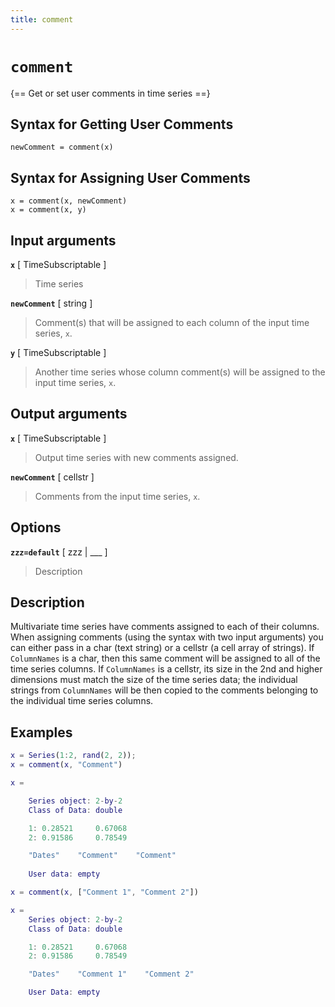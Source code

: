 ```yaml
---
title: comment
---
```


# `comment`

{== Get or set user comments in time series ==}


## Syntax for Getting User Comments

    newComment = comment(x)

## Syntax for Assigning User Comments

    x = comment(x, newComment)
    x = comment(x, y)


## Input arguments 

__`x`__ [ TimeSubscriptable ]
> 
> Time series
> 

__`newComment`__ [ string ]
> 
> Comment(s) that will be assigned
> to each column of the input time series, `x`.
> 

__`y`__ [ TimeSubscriptable ]
> 
> Another time series whose column comment(s) will be
> assigned to the input time series, `x`.
> 


## Output arguments 

__`x`__ [ TimeSubscriptable ]
> 
> Output time series with new comments
> assigned.
> 

__`newComment`__ [ cellstr ] 
> 
> Comments from the input time series, `x`. 
> 

## Options 

__`zzz=default`__ [ zzz | ___ ]
> 
> Description
> 


## Description 

Multivariate time series have comments assigned to
each of their columns. When assigning comments (using the syntax with two
input arguments) you can either pass in a char (text string) or a cellstr
(a cell array of strings). If `ColumnNames` is a char, then this same
comment will be assigned to all of the time series columns. If
`ColumnNames` is a cellstr, its size in the 2nd and higher dimensions
must match the size of the time series data; the individual strings from
`ColumnNames` will be then copied to the comments belonging to the
individual time series columns.

## Examples

```matlab
x = Series(1:2, rand(2, 2));
x = comment(x, "Comment")

x =

    Series object: 2-by-2
    Class of Data: double

    1: 0.28521     0.67068
    2: 0.91586     0.78549

    "Dates"    "Comment"    "Comment"
    
    User data: empty

x = comment(x, ["Comment 1", "Comment 2"])

x =
    Series object: 2-by-2
    Class of Data: double

    1: 0.28521     0.67068
    2: 0.91586     0.78549

    "Dates"    "Comment 1"    "Comment 2"

    User Data: empty
```

